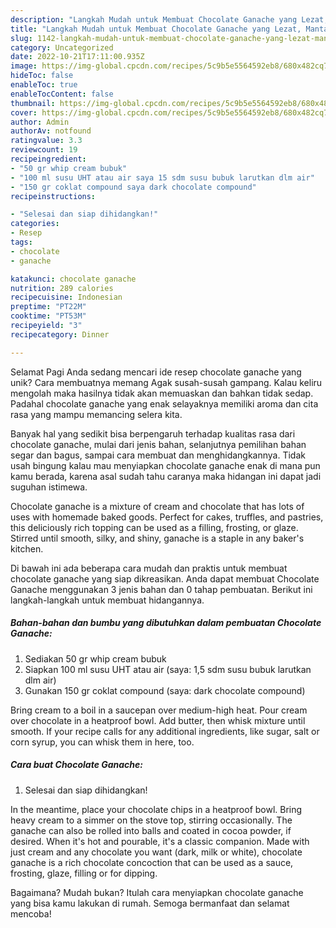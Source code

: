```yaml
---
description: "Langkah Mudah untuk Membuat Chocolate Ganache yang Lezat, Mantap"
title: "Langkah Mudah untuk Membuat Chocolate Ganache yang Lezat, Mantap"
slug: 1142-langkah-mudah-untuk-membuat-chocolate-ganache-yang-lezat-mantap
category: Uncategorized
date: 2022-10-21T17:11:00.935Z
image: https://img-global.cpcdn.com/recipes/5c9b5e5564592eb8/680x482cq70/chocolate-ganache-foto-resep-utama.jpg
hideToc: false
enableToc: true
enableTocContent: false
thumbnail: https://img-global.cpcdn.com/recipes/5c9b5e5564592eb8/680x482cq70/chocolate-ganache-foto-resep-utama.jpg
cover: https://img-global.cpcdn.com/recipes/5c9b5e5564592eb8/680x482cq70/chocolate-ganache-foto-resep-utama.jpg
author: Admin
authorAv: notfound
ratingvalue: 3.3
reviewcount: 19
recipeingredient:
- "50 gr whip cream bubuk"
- "100 ml susu UHT atau air saya 15 sdm susu bubuk larutkan dlm air"
- "150 gr coklat compound saya dark chocolate compound"
recipeinstructions:

- "Selesai dan siap dihidangkan!"
categories:
- Resep
tags:
- chocolate
- ganache

katakunci: chocolate ganache 
nutrition: 289 calories
recipecuisine: Indonesian
preptime: "PT22M"
cooktime: "PT53M"
recipeyield: "3"
recipecategory: Dinner

---
```



Selamat Pagi Anda sedang mencari ide resep chocolate ganache yang unik? Cara membuatnya memang Agak susah-susah gampang. Kalau keliru mengolah maka hasilnya tidak akan memuaskan dan bahkan tidak sedap. Padahal chocolate ganache yang enak selayaknya memiliki aroma dan cita rasa yang mampu memancing selera kita.


Banyak hal yang sedikit bisa berpengaruh terhadap kualitas rasa dari chocolate ganache, mulai dari jenis bahan, selanjutnya pemilihan bahan segar dan bagus, sampai cara membuat dan menghidangkannya. Tidak usah bingung kalau mau menyiapkan chocolate ganache enak di mana pun kamu berada, karena asal sudah tahu caranya maka hidangan ini dapat jadi suguhan istimewa.

Chocolate ganache is a mixture of cream and chocolate that has lots of uses with homemade baked goods. Perfect for cakes, truffles, and pastries, this deliciously rich topping can be used as a filling, frosting, or glaze. Stirred until smooth, silky, and shiny, ganache is a staple in any baker&#39;s kitchen.


Di bawah ini ada beberapa cara mudah dan praktis untuk membuat chocolate ganache yang siap dikreasikan. Anda dapat membuat Chocolate Ganache menggunakan 3 jenis bahan dan 0 tahap pembuatan. Berikut ini langkah-langkah untuk membuat hidangannya.

<!--inarticleads1-->

##### Bahan-bahan dan bumbu yang dibutuhkan dalam pembuatan Chocolate Ganache:

1. Sediakan 50 gr whip cream bubuk
1. Siapkan 100 ml susu UHT atau air (saya: 1,5 sdm susu bubuk larutkan dlm air)
1. Gunakan 150 gr coklat compound (saya: dark chocolate compound)


Bring cream to a boil in a saucepan over medium-high heat. Pour cream over chocolate in a heatproof bowl. Add butter, then whisk mixture until smooth. If your recipe calls for any additional ingredients, like sugar, salt or corn syrup, you can whisk them in here, too. 

<!--inarticleads2-->

##### Cara buat Chocolate Ganache:


1. Selesai dan siap dihidangkan!

In the meantime, place your chocolate chips in a heatproof bowl. Bring heavy cream to a simmer on the stove top, stirring occasionally. The ganache can also be rolled into balls and coated in cocoa powder, if desired. When it&#39;s hot and pourable, it&#39;s a classic companion. Made with just cream and any chocolate you want (dark, milk or white), chocolate ganache is a rich chocolate concoction that can be used as a sauce, frosting, glaze, filling or for dipping. 

Bagaimana? Mudah bukan? Itulah cara menyiapkan chocolate ganache yang bisa kamu lakukan di rumah. Semoga bermanfaat dan selamat mencoba!
